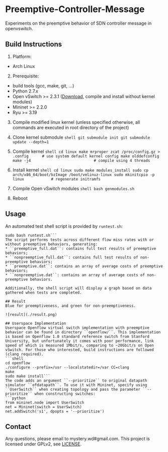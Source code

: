 # Preemptive-Controller-Message
Experiments on the preemptive behavior of SDN controller message in openvswitch.

## Build Instructions
1. Platform:
  * Arch Linux

2. Prerequisite:
  * build tools (gcc, make, git, ...)
  * Python 2.7.x
  * Open vSwitch >= 2.3.1 ([Download](http://openvswitch.org/download/), compile and install without kernel modules)
  * Mininet >= 2.2.0
  * Ryu >= 3.19

3. Compile modified linux kernel (unless specified otherwise, all commands are executed in root directory of the project)
  1. Clone kernel submodule
    ```shell
    git submodule init
    git submodule update --depth=1```

  2. Compile kernel
    ```shell
    cd linux
    make mrproper
    zcat /proc/config.gz > .config      # use system default kernel config
    make olddefconfig
    make -j4                            # compile using 4 threads```

  3. Install kernel
    ```shell
    cd linux
    sudo make modules_install
    sudo cp arch/x86_64/boot/bzImage /boot/vmlinuz-linux
    sudo mkinitcpio -p linux            # regenerate initramfs```

  4. Compile Open vSwitch modules
    ```shell
    bash genmodules.sh```

  5. Reboot

## Usage
An automated test shell script is provided by ``runtest.sh``:
```shell
sudo bash runtest.sh```
The script performs tests across different flow miss rates with or without preemptive behaviors, generating:
* ``preemptive_full.dat``: contains full test results of preemptive behaviors;
* ``nonpreemptive_full.dat``: contains full test results of non-preemptive behaviors;
* ``preemptive.dat``: contains an array of average costs of preemptive behaviors;
* ``nonpreemptive.dat``: contains an array of average costs of non-preemptive behaviors.

Additionally, the shell script will display a graph based on data gathered when tests are completed.

## Result
Blue for preemptiveness, and green for non-preemptiveness.

![result](./result.png)

## Userspace Implementation
Userspace Openflow virtual switch implementation with preemptive behavior can be found in directory ``openflow/``. This implementation is based on Openflow 1.0 standard reference switch from Stanford University, but unfortunately it comes with poor performance, link speed of which is measured 1Mbit/s, comparing to ~20Gbit/s on Open vSwitch. For those who interested, build instructions are followed (clang required).
```shell
cd openflow
./configure --prefix=/usr --localstatedir=/var CC=clang
make
sudo make install```
The code adds an argument ``--prioritize`` to original datapath simulator ``ofdatapath``. To use it with Mininet, specify using ``UserSwitch`` when creating topology and pass the parameter ``--prioritize`` when constructing switches:
```python
from mininet.node import UserSwitch
net = Mininet(switch = UserSwitch)
net.addSwitch('s1', dpopts = '--prioritize')
```

## Contact
Any questions, please email to mystery.wd#gmail.com.
This project is licensed under GPLv2, see [LICENSE](./LICENSE).
